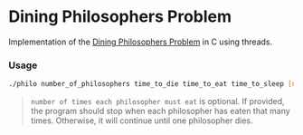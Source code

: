 # Dining Philosophers Problem

Implementation of the [Dining Philosophers Problem](https://en.wikipedia.org/wiki/Dining_philosophers_problem) in C using threads.

### Usage
```bash
./philo number_of_philosophers time_to_die time_to_eat time_to_sleep [number_of_times_each_philosopher_must_eat]
```
> `number of times each philosopher must eat` is optional. If provided, the program should stop when each philosopher has eaten that many times. Otherwise, it will continue until one philosopher dies.

